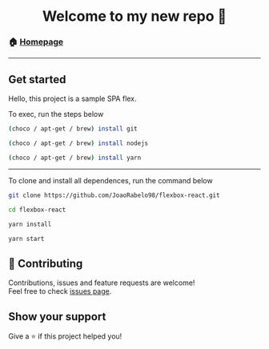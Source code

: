 <h1 align="center">
Welcome to my new repo 👋</h1>


### 🏠 [Homepage](https://github.com/JoaoRabelo98/)

---

## Get started 

Hello, this project is a sample SPA flex. 

To exec, run the steps below

~~~sh
(choco / apt-get / brew) install git
~~~

~~~sh
(choco / apt-get / brew) install nodejs
~~~

~~~sh
(choco / apt-get / brew) install yarn 
~~~

---

To clone and install all dependences, run the command below

~~~sh
git clone https://github.com/JoaoRabelo98/flexbox-react.git

cd flexbox-react

yarn install

yarn start

~~~

## 🤝 Contributing

Contributions, issues and feature requests are welcome!<br />Feel free to check [issues page](https://github.com/JoaoRabelo98/flexbox-react/issues).

## Show your support

Give a ⭐️ if this project helped you!
